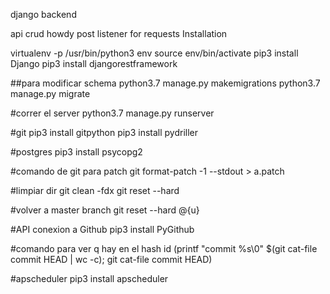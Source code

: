 django backend

api crud
howdy post listener for requests
Installation

virtualenv -p /usr/bin/python3 env
source env/bin/activate
pip3 install Django
pip3 install djangorestframework

##para modificar schema
python3.7 manage.py makemigrations
python3.7 manage.py migrate

#correr el server
python3.7 manage.py runserver

#git
pip3 install gitpython
pip3 install pydriller

#postgres
pip3 install psycopg2

#comando de git para patch
git format-patch -1 --stdout > a.patch

#limpiar dir
git clean -fdx
git reset --hard

#volver a master branch
git reset --hard @{u}

#API conexion a Github
pip3 install PyGithub

#comando para ver q hay en el hash id
(printf "commit %s\0" $(git cat-file commit HEAD | wc -c); git cat-file commit HEAD)

#apscheduler
pip3 install apscheduler


